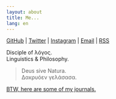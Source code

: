 ```yaml
---
layout: about
title: Me...
lang: en
---
```


[GitHub](https://github.com/raptazure) | [Twitter](https://twitter.com/raptazure) | [Instagram](https://www.instagram.com/raptazure/) | [Email](mailto:hermit0x9@outlook.com) | [RSS](https://raptazure.github.io/rss.xml)


<div >

Disciple of λόγος.  
Linguistics & Philosophy.

> Deus sive Natura.  
> Δακρυόεν γελάσασα.  

</div>

[BTW, here are some of my journals.](https://raptazure.github.io/journal) 
